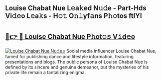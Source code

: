 ## Louise Chabat Nue L𝚎a𝚔ed N𝚞𝚍e - Part-Hds Vi𝚍𝚎o L𝚎a𝚔s - H𝚘𝚝 O𝚗𝚕yf𝚊ns P𝚑𝚘tos ftlYI

# <h2><a href="http://kf36cgc.oniu.top/?m=Louise+Chabat+Nue">🔗👉 🔴 Louise Chabat Nue P𝚑ot𝚘𝚜 V𝚒d𝚎o</a></h2>

[![Louise Chabat Nue Nu𝚍e𝚜](https://i.imgur.com/0qMVB7G.gif)](http://kf36cgc.oniu.top/?m=Louise+Chabat+Nue)
Social media influencer Louise Chabat Nue, famed for publishing dance and lifestyle information, featuring presentations and blogs. The public persona of Louise Chabat Nue is defined by its sincere and genuine demeanor, but the mysteries of his private life remain a tantalizing enigma.  
